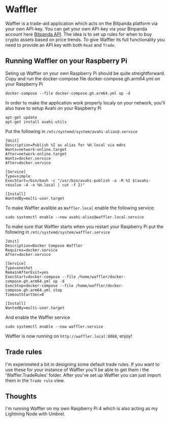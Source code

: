 # Waffler
Waffler is a trade-aid application which acts on the Bitpanda platform via your own API-key. You can get your own API-key via your Binpanda account here [Bitpanda API](https://exchange.bitpanda.com/account/keys). The idea is to set up rules for when to buy crypto assets based on price trends. To give Waffler its full functionality you need to provide an API key with both `Read` and `Trade`.

## Running Waffler on your Raspberry Pi
Seting up Waffler on your own Raspberry Pi should be quite streightforward. Copy and run the docker-compose file docker-compose.gh.arm64.yml on your Raspberry Pi
```
docker-compose --file docker-compose.gh.arm64.yml up -d
```
In order to make the application work properly localy on your network, you'll also have to setup Avahi on your Raspberry Pi
```
apt-get update
apt-get install avahi-utils
```
Put the following in `/etc/systemd/system/avahi-alias@.service`
```
[Unit]
Description=Publish %I as alias for %H.local via mdns
Wants=network-online.target
After=network-online.target
Wants=docker.service
After=docker.service

[Service]
Type=simple
ExecStart=/bin/bash -c "/usr/bin/avahi-publish -a -R %I $(avahi-resolve -4 -n %H.local | cut -f 2)"

[Install]
WantedBy=multi-user.target
```
To make Waffler avalible as `Waffler.local` enable the following service:
```
sudo systemctl enable --now avahi-alias@waffler.local.service
```
To make sure that Waffler starts when you restart your Raspberry Pi put the following in `/etc/systemd/system/waffler.service`
```
[Unit]
Description=Docker Compose Waffler
Requires=docker.service
After=docker.service

[Service]
Type=oneshot
RemainAfterExit=yes
ExecStart=docker-compose --file /home/waffler/docker-compose.gh.arm64.yml up -d
ExecStop=docker-compose --file /home/waffler/docker-compose.gh.arm64.yml stop
TimeoutStartSec=0

[Install]
WantedBy=multi-user.target
```
And enable the Waffler service
```
sudo systemctl enable --now waffler.service
```
Waffler is now running on `http://waffler.local:8088`, enjoy!

## Trade rules
I'm experimeted a bit in designing some default trade rules. If you want to use these for your instance of Waffler you'll be able to get them i the 'Waffler.TradeRules' folder. After you've set up Waffler you can just import them in the `Trade rule` view.

## Thoughts
I'm running Waffler on my own Raspberry Pi 4 which is also acting as my Lightning Node with Umbrel.
